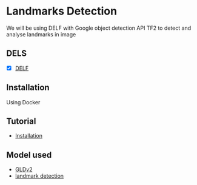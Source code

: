 # Landmarks Detection
We will be using DELF with Google object detection API TF2 to detect and analyse landmarks in image

## DELS
- [X] [DELF](https://github.com/tensorflow/models/tree/master/research/delf)

## Installation
Using Docker

## Tutorial
- [Installation](https://github.com/tensorflow/models/blob/master/research/delf/INSTALL_INSTRUCTIONS.md)

## Model used
- [GLDv2](https://github.com/tensorflow/models/blob/master/research/delf/delf/python/google_landmarks_dataset/README.md)
- [landmark detection](https://github.com/tensorflow/models/blob/master/research/delf/DETECTION.md)
